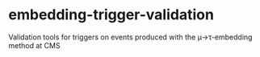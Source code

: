 # embedding-trigger-validation
Validation tools for triggers on events produced with the μ→τ-embedding method at CMS
